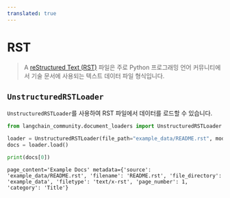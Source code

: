 ```yaml
---
translated: true
---
```


# RST

>A [reStructured Text (RST)](https://en.wikipedia.org/wiki/ReStructuredText) 파일은 주로 Python 프로그래밍 언어 커뮤니티에서 기술 문서에 사용되는 텍스트 데이터 파일 형식입니다.

## `UnstructuredRSTLoader`

`UnstructuredRSTLoader`를 사용하여 RST 파일에서 데이터를 로드할 수 있습니다.

```python
from langchain_community.document_loaders import UnstructuredRSTLoader
```

```python
loader = UnstructuredRSTLoader(file_path="example_data/README.rst", mode="elements")
docs = loader.load()
```

```python
print(docs[0])
```

```output
page_content='Example Docs' metadata={'source': 'example_data/README.rst', 'filename': 'README.rst', 'file_directory': 'example_data', 'filetype': 'text/x-rst', 'page_number': 1, 'category': 'Title'}
```
